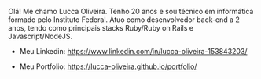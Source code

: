 Olá! Me chamo Lucca Oliveira. Tenho 20 anos e sou técnico em informática formado pelo Instituto Federal. Atuo como desenvolvedor back-end a 2 anos, tendo como principais stacks Ruby/Ruby on Rails e Javascript/NodeJS.

- Meu Linkedin: https://www.linkedin.com/in/lucca-oliveira-153843203/

- Meu Portfolio: https://lucca-oliveira.github.io/portfolio/
